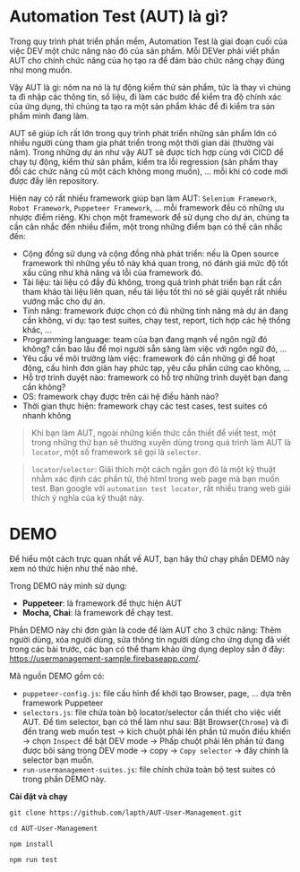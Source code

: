# Automation Test (AUT) là gì?
Trong quy trình phát triển phần mềm, Automation Test là giai đoạn cuối của việc DEV một chức năng nào đó của sản phẩm. Mỗi DEVer phải viết phần AUT cho chính chức năng của họ tạo ra để đảm bảo chức năng chạy đúng như mong muốn.

Vậy AUT là gì: nôm na nó là tự động kiểm thử sản phẩm, tức là thay vì chúng ta đi nhập các thông tin, số liệu, đi làm các bước để kiểm tra độ chính xác của ứng dụng, thì chúng ta tạo ra một sản phẩm khác để đi kiểm tra sản phẩm mình đang làm.

AUT sẽ giúp ích rất lớn trong quy trình phát triển những sản phẩm lớn có nhiều người cùng tham gia phát triển trong một thời gian dài (thường vài năm). Trong những dự án như vậy AUT sẽ được tích hợp cùng với CICD để chạy tự động, kiểm thử sản phẩm, kiểm tra lỗi regression (sản phẩm thay đổi các chức năng cũ một cách không mong muốn), ... mỗi khi có code mới được đẩy lên repository.

Hiện nay có rất nhiều framework giúp bạn làm AUT: `Selenium Framework`, `Robot Framework`, `Puppeteer Framework`, ... mỗi framework đều có những ưu nhược điểm riêng. Khi chọn một framework để sử dụng cho dự án, chúng ta cần cân nhắc đến nhiều điểm, một trong những điểm bạn có thể cân nhắc đến:

- Cộng đồng sử dụng và cộng đồng nhà phát triển: nếu là Open source framework thì những yếu tố này khá quan trong, nó đánh giá mức độ tốt xấu cũng như khả năng vá lỗi của framework đó.
- Tài liệu: tài liệu có đầy đủ không, trong quá trình phát triển bạn rất cần tham khảo tài liệu liên quan, nếu tài liệu tốt thì nó sẽ giải quyết rất nhiều vướng mắc cho dự án.
- Tính năng: framework được chọn có đủ những tính năng mà dự án đang cần không, ví dụ: tạo test suites, chạy test, report, tích hợp các hệ thống khác, ...
- Programming language: team của bạn đang mạnh về ngôn ngữ đó không? cần bao lâu để mọi người sẵn sàng làm việc với ngôn ngữ đó, ...
- Yêu cầu về môi trường làm việc: framework đó cần những gì để hoạt động, cấu hình đơn giản hay phức tạp, yêu cầu phần cứng cao không, ...
- Hỗ trợ trình duyệt nào: framework có hỗ trợ những trình duyệt bạn đang cần không?
- OS: framework chạy được trên cái hệ điều hành nào?
- Thời gian thực hiện: framework chạy các test cases, test suites có nhanh không

> Khi bạn làm AUT, ngoài những kiến thức cần thiết để viết test, một trong những thứ bạn sẽ thường xuyên dùng trong quá trình làm AUT là `locator`, một số framework sẽ gọi là `selector`.

> `locator`/`selector`: Giải thích một cách ngắn gọn đó là một kỹ thuật nhằm xác định các phần tử, thẻ html trong web page mà bạn muốn test. Bạn google với `automation test locator`, rất nhiều trang web giải thích ý nghĩa của kỹ thuật này.

# DEMO
Để hiểu một cách trực quan nhất về AUT, bạn hãy thử chạy phần DEMO này xem nó thức hiện như thế nào nhé.

Trong DEMO này mình sử dụng:
- **Puppeteer**: là framework để thực hiện AUT
- **Mocha, Chai**: là framework để chạy test.

Phần DEMO này chỉ đơn giản là code để làm AUT cho 3 chức năng: Thêm người dùng, xóa người dùng, sửa thông tin người dùng cho ứng dụng đã viết trong các bài trước, các bạn có thể tham khảo ứng dụng deploy sẵn ở đây: https://usermanagement-sample.firebaseapp.com/.

Mã nguồn DEMO gồm có:
- `puppeteer-config.js`: file cấu hình để khởi tạo Browser, page, ... dựa trên framework Puppeteer
- `selectors.js`: file chứa toàn bộ locator/selector cần thiết cho việc viết AUT. Để tìm selector, bạn có thể làm như sau: Bật Browser(`Chrome`) và đi đến trang web muốn test -> kích chuột phải lên phần tử muốn điều khiển -> chọn `Inspect` để bật DEV mode -> Phấp chuột phải lên phần tử đang được bôi sáng trong DEV mode -> copy -> `Copy selector` -> đây chính là selector bạn muốn.
- `run-usermanagement-suites.js`: file chính chứa toàn bộ test suites có trong phần DEMO này.

**Cài đặt và chạy**
```
git clone https://github.com/lapth/AUT-User-Management.git

cd AUT-User-Management

npm install

npm run test
```
